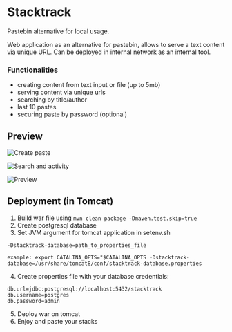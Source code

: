 # Stacktrack
Pastebin alternative for local usage.

Web application as an alternative for pastebin, allows to serve a text content via unique URL. 
Can be deployed in internal network as an internal tool. 

### Functionalities
- creating content from text input or file (up to 5mb)
- serving content via unique urls
- searching by title/author
- last 10 pastes
- securing paste by password (optional)

## Preview

![Create paste](https://s1.postimg.org/61nzd1v7lr/main.png)

![Search and activity](https://s1.postimg.org/693ymnvssv/activity.png)

![Preview](https://s1.postimg.org/6qu0b8q3r3/preview.png)

## Deployment (in Tomcat)

1. Build war file using `mvn clean package -Dmaven.test.skip=true`
2. Create postgresql database
3. Set JVM argument for tomcat application in setenv.sh 

````
-Dstacktrack-database=path_to_properties_file
 
example: export CATALINA_OPTS="$CATALINA_OPTS -Dstacktrack-database=/usr/share/tomcat8/conf/stacktrack-database.properties
````

4. Create properties file with your database credentials:

````
db.url=jdbc:postgresql://localhost:5432/stacktrack
db.username=postgres
db.password=admin
````

5. Deploy war on tomcat
6. Enjoy and paste your stacks
